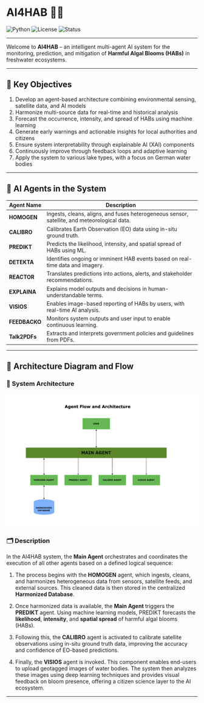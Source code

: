 # AI4HAB 🚰🌱

![Python](https://img.shields.io/badge/Python-3.10-blue?logo=python)
![License](https://img.shields.io/badge/License-MIT-green.svg)
![Status](https://img.shields.io/badge/Status-In%20Development-orange)

---

Welcome to **AI4HAB** – an intelligent multi-agent AI system for the monitoring, prediction, and mitigation of **Harmful Algal Blooms (HABs)** in freshwater ecosystems.

---

## 🎯 Key Objectives

1. Develop an agent-based architecture combining environmental sensing, satellite data, and AI models  
2. Harmonize multi-source data for real-time and historical analysis  
3. Forecast the occurrence, intensity, and spread of HABs using machine learning  
4. Generate early warnings and actionable insights for local authorities and citizens  
5. Ensure system interpretability through explainable AI (XAI) components  
6. Continuously improve through feedback loops and adaptive learning  
7. Apply the system to various lake types, with a focus on German water bodies  

---

## 🤖 AI Agents in the System

| Agent Name   | Description |
|--------------|-------------|
| **HOMOGEN**  | Ingests, cleans, aligns, and fuses heterogeneous sensor, satellite, and meteorological data. |
| **CALIBRO**  | Calibrates Earth Observation (EO) data using in-situ ground truth. |
| **PREDIKT**  | Predicts the likelihood, intensity, and spatial spread of HABs using ML. |
| **DETEKTA**  | Identifies ongoing or imminent HAB events based on real-time data and imagery. |
| **REACTOR**  | Translates predictions into actions, alerts, and stakeholder recommendations. |
| **EXPLAINA** | Explains model outputs and decisions in human-understandable terms. |
| **VISIOS**   | Enables image-based reporting of HABs by users, with real-time AI analysis. |
| **FEEDBACKO**| Monitors system outputs and user input to enable continuous learning. |
| **Talk2PDFs**| Extracts and interprets government policies and guidelines from PDFs. |

---

## 🧠 Architecture Diagram and Flow

### 🔧 System Architecture

<p align="center">
  <img src="images/HighLevelArchitecture.png" alt="Agent Architecture" width="750"/>
</p>

### 🗂️ Description

In the AI4HAB system, the **Main Agent** orchestrates and coordinates the execution of all other agents based on a defined logical sequence:

1. The process begins with the **HOMOGEN** agent, which ingests, cleans, and harmonizes heterogeneous data from sensors, satellite feeds, and external sources. This cleaned data is then stored in the centralized **Harmonized Database**.
   
2. Once harmonized data is available, the **Main Agent** triggers the **PREDIKT** agent. Using machine learning models, PREDIKT forecasts the **likelihood**, **intensity**, and **spatial spread** of harmful algal blooms (HABs).

3. Following this, the **CALIBRO** agent is activated to calibrate satellite observations using in-situ ground truth data, improving the accuracy and confidence of EO-based predictions.

4. Finally, the **VISIOS** agent is invoked. This component enables end-users to upload geotagged images of water bodies. The system then analyzes these images using deep learning techniques and provides visual feedback on bloom presence, offering a citizen science layer to the AI ecosystem.

---


